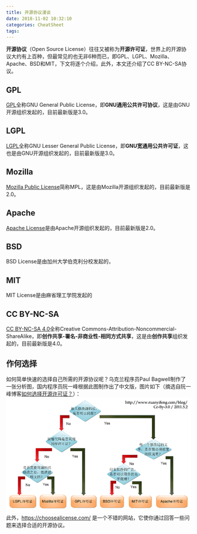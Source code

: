 ```yaml
---
title: 开源协议漫谈
date: 2018-11-02 10:32:10
categories: CheatSheet
tags:
---
```


**开源协议**（Open Source License）往往又被称为**开源许可证**，世界上的开源协议大约有上百种，但最常见的也无非6种而已，即GPL、LGPL、Mozilla、Apache、BSD和MIT，下文将逐个介绍，此外，本文还介绍了CC BY-NC-SA协议。
<!--more-->
## GPL

[GPL](https://www.gnu.org/licenses/gpl.html)全称GNU General Public License，即**GNU通用公共许可协议**，这是由GNU开源组织发起的，目前最新版是3.0。

## LGPL

[LGPL](https://www.gnu.org/licenses/lgpl-3.0.en.html)全称GNU Lesser General Public License，即**GNU宽通用公共许可证**，这也是由GNU开源组织发起的，目前最新版是3.0。

## Mozilla

[Mozilla Public License](https://www.mozilla.org/en-US/MPL/)简称MPL，这是由Mozilla开源组织发起的，目前最新版是2.0。

## Apache

[Apache License](https://www.apache.org/licenses/)是由Apache开源组织发起的，目前最新版是2.0。

## BSD

BSD License是由加州大学伯克利分校发起的，

## MIT

MIT License是由麻省理工学院发起的

## CC BY-NC-SA

[CC BY-NC-SA 4.0](https://creativecommons.org/licenses/by-nc-sa/4.0/deed.zh)全称Creative Commons-Attribution-Noncommercial-ShareAlike，即**创作共享-署名-非商业性-相同方式共享**，这是由**创作共享**组织发起的，目前最新版是4.0。

## 作何选择

如何简单快速的选择自己所需的开源协议呢？乌克兰程序员Paul Bagwell制作了一张分析图，国内程序员阮一峰根据此图制作出了中文版，图片如下（摘选自阮一峰博客[如何选择开源许可证？](http://www.ruanyifeng.com/blog/2011/05/how_to_choose_free_software_licenses.html)）：![license](/images/license.png)此外，<https://choosealicense.com/> 是一个不错的网站，它使你通过回答一些问题来选择合适的开源协议。
